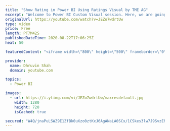 ```yaml
---
title: "Show Rating in Power BI Using Ratings Visual by TME AG"
excerpt: "Welcome to Power BI Custom Visual session. Here, we are going to explore one cool and awesome visual created by TME AG which is “Rating visual by TME AG”. Let’s explore the features and formatting properties for this visualization. So, now let’s get started.  Here, I have taken an example of one of the"
originalUrl: https://youtube.com/watch?v=JEZo7wdrtUw
type: video
price: Free
length: PT7M42S
publishedDateTime: 2020-08-22T17:06:25Z
heat: 50

featuredContent: "<iframe width=\"800\" height=\"500\" frameborder=\"0\" src=\"https://www.youtube.com/embed/JEZo7wdrtUw\" allow=\"accelerometer; autoplay; encrypted-media; gyroscope; picture-in-picture\" allowfullscreen></iframe>"

provider:
  name: Dhruvin Shah
  domain: youtube.com

topics:
  - Power BI

images:
  - url: https://i.ytimg.com/vi/JEZo7wdrtUw/maxresdefault.jpg
    width: 1280
    height: 720
    isCached: true

secured: "W4Q/jnaPuLSWZ9E1ZfBk0uXzo0ztKxJ6AgANaLA0SCx/1CSkes3lw7J9SvzENPFzdpiCEWbM6xgCa8tcx0JDdxtXQoAY1DTAmyDAPBSDxsFGzddlAO04odBMgw37/OM3Rg6vTY5KzN385Zalu6o27/P5i7N9F+97/1d4hjLcU3ZCqhL0Ot0foC2QY/+xYCQVRkj7rX2KlobIucFfNX38DS5kvEy4ox6TQYSoMKYmdho9HGP2hhBbtD9pXRUdpc8ev66i/QrMsle7bJSWQ5cCWI2bHqOlAYiBhFOO37WyP5cipS59yueoSVKJQLlzpVWs0ZEOUaVFfATblNJmBqDu7mLi/lwiG9ybOtSBOOKXhVkTNrbtYV3kuaAi9MCVj6dtjK7CS7db0O1L1BgIygHys1MApo2KLLbF+x6Yjb09uvY=;GJdVJ9d8uU4A+9cr40e4Dg=="
---
```


